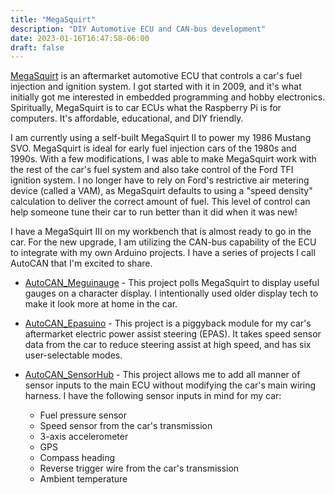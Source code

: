 ```yaml
---
title: "MegaSquirt"
description: "DIY Automotive ECU and CAN-bus development"
date: 2023-01-16T16:47:58-06:00
draft: false
---
```


[MegaSquirt](https://megasquirt.info/) is an aftermarket automotive ECU that controls a car's fuel injection and ignition system. I got started with it in 2009, and it's what initially got me interested in embedded programming and hobby electronics. Spiritually, MegaSquirt is to car ECUs what the Raspberry Pi is for computers. It's affordable, educational, and DIY friendly.

I am currently using a self-built MegaSquirt II to power my 1986 Mustang SVO. MegaSquirt is ideal for early fuel injection cars of the 1980s and 1990s. With a few modifications, I was able to make MegaSquirt work with the rest of the car's fuel system and also take control of the Ford TFI ignition system. I no longer have to rely on Ford's restrictive air metering device (called a VAM), as MegaSquirt defaults to using a "speed density" calculation to deliver the correct amount of fuel. This level of control can help someone tune their car to run better than it did when it was new!

I have a MegaSquirt III on my workbench that is almost ready to go in the car. For the new upgrade, I am utilizing the CAN-bus capability of the ECU to integrate with my own Arduino projects. I have a series of projects I call AutoCAN that I'm excited to share.

* [AutoCAN_Meguinauge](https://github.com/srenner/AutoCAN_Meguinauge) - This project polls MegaSquirt to display useful gauges on a character display. I intentionally used older display tech to make it look more at home in the car.

* [AutoCAN_Epasuino](https://github.com/srenner/AutoCAN_Epasuino) - This project is a piggyback module for my car's aftermarket electric power assist steering (EPAS). It takes speed sensor data from the car to reduce steering assist at high speed, and has six user-selectable modes.

* [AutoCAN_SensorHub](https://github.com/srenner/AutoCAN_SensorHub) - This project allows me to add all manner of sensor inputs to the main ECU without modifying the car's main wiring harness. I have the following sensor inputs in mind for my car:
  * Fuel pressure sensor
  * Speed sensor from the car's transmission
  * 3-axis accelerometer
  * GPS
  * Compass heading
  * Reverse trigger wire from the car's transmission
  * Ambient temperature

